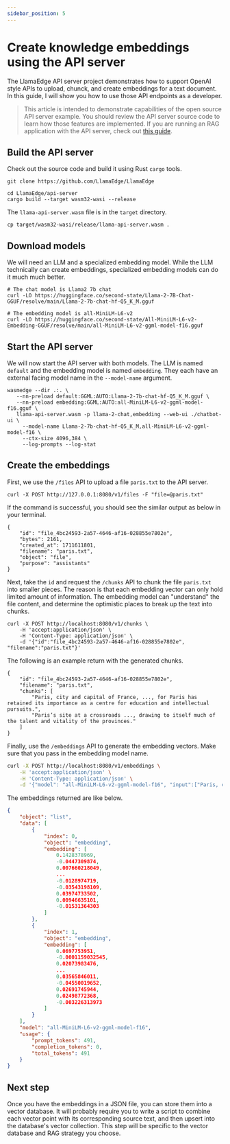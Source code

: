 ```yaml
---
sidebar_position: 5
---
```


# Create knowledge embeddings using the API server

The LlamaEdge API server project demonstrates how to support OpenAI style APIs to upload, chunck, and create embeddings for a text document. In this guide, I will show you how to use those API endpoints as a developer.

> This article is intended to demonstrate capabilities of the open source API server example. You should review the API server source code to learn how those features are implemented. If you are running an RAG application with the API server, check out [this guide](../user-guide/server-side-rag/quick-start).

## Build the API server

Check out the source code and build it using Rust `cargo` tools.

```
git clone https://github.com/LlamaEdge/LlamaEdge

cd LlamaEdge/api-server
cargo build --target wasm32-wasi --release
```

The `llama-api-server.wasm` file is in the `target` directory.

```
cp target/wasm32-wasi/release/llama-api-server.wasm . 
```

## Download models

We will need an LLM and a specialized embedding model. While the LLM technically can create embeddings, specialized embedding models can do it much much better.

```
# The chat model is Llama2 7b chat
curl -LO https://huggingface.co/second-state/Llama-2-7B-Chat-GGUF/resolve/main/Llama-2-7b-chat-hf-Q5_K_M.gguf

# The embedding model is all-MiniLM-L6-v2
curl -LO https://huggingface.co/second-state/All-MiniLM-L6-v2-Embedding-GGUF/resolve/main/all-MiniLM-L6-v2-ggml-model-f16.gguf
```

## Start the API server

We will now start the API server with both models. The LLM is named `default` and the embedding model is named `embedding`. They each have an external facing model name in the `--model-name` argument.

```
wasmedge --dir .:. \
   --nn-preload default:GGML:AUTO:Llama-2-7b-chat-hf-Q5_K_M.gguf \
   --nn-preload embedding:GGML:AUTO:all-MiniLM-L6-v2-ggml-model-f16.gguf \
   llama-api-server.wasm -p llama-2-chat,embedding --web-ui ./chatbot-ui \
     --model-name Llama-2-7b-chat-hf-Q5_K_M,all-MiniLM-L6-v2-ggml-model-f16 \
     --ctx-size 4096,384 \
     --log-prompts --log-stat
```

## Create the embeddings

First, we use the `/files` API to upload a file `paris.txt` to the API server.

```
curl -X POST http://127.0.0.1:8080/v1/files -F "file=@paris.txt"
```

If the command is successful, you should see the similar output as below in your terminal.

```
{
    "id": "file_4bc24593-2a57-4646-af16-028855e7802e",
    "bytes": 2161,
    "created_at": 1711611801,
    "filename": "paris.txt",
    "object": "file",
    "purpose": "assistants"
}
```

Next, take the `id` and request the `/chunks` API to chunk the file `paris.txt` into smaller pieces. The reason is that each embedding vector can only hold limited amount of information. The embedding model can "understand" the file content, and determine the optimistic places to break up the text into chunks.

```
curl -X POST http://localhost:8080/v1/chunks \
    -H 'accept:application/json' \
    -H 'Content-Type: application/json' \
    -d '{"id":"file_4bc24593-2a57-4646-af16-028855e7802e", "filename":"paris.txt"}'
```

The following is an example return with the generated chunks.

```
{
    "id": "file_4bc24593-2a57-4646-af16-028855e7802e",
    "filename": "paris.txt",
    "chunks": [
        "Paris, city and capital of France, ..., for Paris has retained its importance as a centre for education and intellectual pursuits.",
        "Paris’s site at a crossroads ..., drawing to itself much of the talent and vitality of the provinces."
    ]
}
```

Finally, use the `/embeddings` API to generate the embedding vectors. Make sure that you pass in the embedding model name.

```bash
curl -X POST http://localhost:8080/v1/embeddings \
    -H 'accept:application/json' \
    -H 'Content-Type: application/json' \
    -d '{"model": "all-MiniLM-L6-v2-ggml-model-f16", "input":["Paris, city and capital of France, ..., for Paris has retained its importance as a centre for education and intellectual pursuits.", "Paris’s site at a crossroads ..., drawing to itself much of the talent and vitality of the provinces."]}'
```

The embeddings returned are like below.

```json
{
    "object": "list",
    "data": [
        {
            "index": 0,
            "object": "embedding",
            "embedding": [
                0.1428378969,
                -0.0447309874,
                0.007660218049,
                ...
                -0.0128974719,
                -0.03543198109,
                0.03974733502,
                0.00946635101,
                -0.01531364303
            ]
        },
        {
            "index": 1,
            "object": "embedding",
            "embedding": [
                0.0697753951,
                -0.0001159032545,
                0.02073983476,
                ...
                0.03565846011,
                -0.04550019652,
                0.02691745944,
                0.02498772368,
                -0.003226313973
            ]
        }
    ],
    "model": "all-MiniLM-L6-v2-ggml-model-f16",
    "usage": {
        "prompt_tokens": 491,
        "completion_tokens": 0,
        "total_tokens": 491
    }
}
```

## Next step

Once you have the embeddings in a JSON file, you can store them into a vector database. It will probably require you to write a script to combine each vector point with its corresponding source text, and then upsert into the database's vector collection. This step will be specific to the vector database and RAG strategy you choose.


